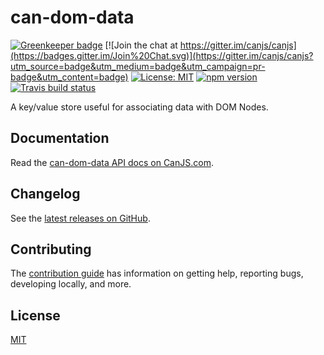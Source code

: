 # can-dom-data

[![Greenkeeper badge](https://badges.greenkeeper.io/canjs/can-dom-data.svg)](https://greenkeeper.io/)
[![Join the chat at https://gitter.im/canjs/canjs](https://badges.gitter.im/Join%20Chat.svg)](https://gitter.im/canjs/canjs?utm_source=badge&utm_medium=badge&utm_campaign=pr-badge&utm_content=badge)
[![License: MIT](https://img.shields.io/badge/License-MIT-blue.svg)](https://github.com/canjs/can-dom-data/blob/master/LICENSE)
[![npm version](https://badge.fury.io/js/can-dom-data.svg)](https://www.npmjs.com/package/can-dom-data)
[![Travis build status](https://travis-ci.org/canjs/can-dom-data.svg?branch=master)](https://travis-ci.org/canjs/can-dom-data)

A key/value store useful for associating data with DOM Nodes.

## Documentation

Read the [can-dom-data API docs on CanJS.com](https://canjs.com/doc/can-dom-data.html).

## Changelog

See the [latest releases on GitHub](https://github.com/canjs/can-dom-data/releases).

## Contributing

The [contribution guide](https://github.com/canjs/can-dom-data/blob/master/CONTRIBUTING.md) has information on getting help, reporting bugs, developing locally, and more.

## License

[MIT](https://github.com/canjs/can-dom-data/blob/master/LICENSE)
